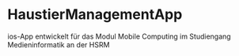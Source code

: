 # HaustierManagementApp
ios-App entwickelt für das Modul Mobile Computing im Studiengang Medieninformatik an der HSRM
